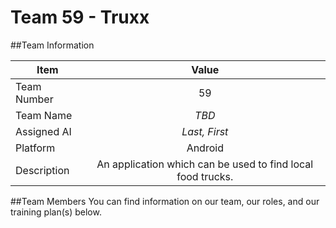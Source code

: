 # Team 59 - Truxx

##Team Information

|Item|Value|
|---|:---:|
|Team Number|59|
|Team Name|*TBD*|
|Assigned AI|*Last, First*|
|Platform|Android|
|Description|An application which can be used to find local food trucks.|

##Team Members
You can find information on our team, our roles, and our training plan(s) below.
